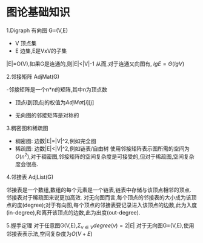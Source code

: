 # 图论基础知识

1.Digraph 有向图 G=(V,E)

- V 顶点集
- E 边集,E是VxV的子集

|E|=O(V),如果G是连通的,则|E|<|V|-1
从而,对于连通又向图有, $lgE=\Theta(lgV)$

2.邻接矩阵 AdjMat(G)

-邻接矩阵是一个n*n的矩阵,其中n为顶点数

- 顶点i到顶点j的权值为$AdjMat[i][j]$
  
- 无向图的邻接矩阵是对称的

3.稠密图和稀疏图

- 稠密图: 边数|E|=|V|^2,例如完全图
- 稀疏图: 边数|E|<|V|^2,例如链表/自由树
使用邻接矩阵表示图所需的空间为$O(n^2)$,对于稠密图,邻接矩阵的空间复杂度是可接受的,但对于稀疏图,空间复杂度会很高.

4.邻接表 AdjList(G)

邻接表是一个数组,数组的每个元素是一个链表,链表中存储与该顶点相邻的顶点.
邻接表对于稀疏图来说更加高效.
对无向图而言,每个顶点的邻接表的大小成为该顶点的度(degree);对于有向图,每个顶点的邻接表要记录进入该顶点的边数,此为入度(in-degree),和离开该顶点的边数,此为出度(out-degree).

5.握手定理
对于任意图G(V,E),$\Sigma_{v\in V}degree(v)=2|E|$
对于无向图G=(V,E),使用邻接表表示法,空间复杂度为$O(V+E)$

